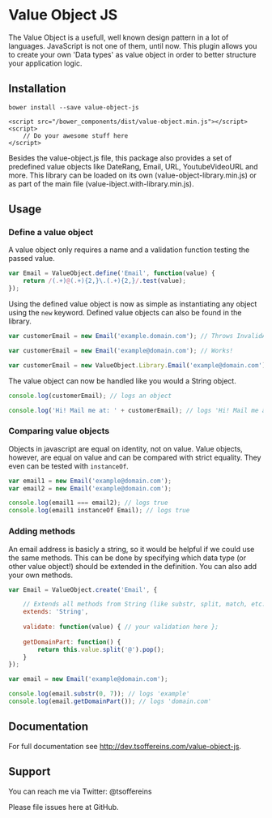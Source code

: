 # Value Object JS
The Value Object is a usefull, well known design pattern in a lot of languages. JavaScript is not one of them, until now. This plugin allows you to create your own 'Data types' as value object in order to better structure your application logic.

## Installation
`bower install --save value-object-js`

```
<script src="/bower_components/dist/value-object.min.js"></script>
<script>
	// Do your awesome stuff here
</script>
```

Besides the value-object.js file, this package also provides a set of predefined value objects like DateRang, Email, URL, YoutubeVideoURL and more. This library can be loaded on its own (value-object-library.min.js) or as part of the main file (value-ibject.with-library.min.js).

## Usage

### Define a value object

A value object only requires a name and a validation function testing the passed value.

```javascript
var Email = ValueObject.define('Email', function(value) {
	return /(.+)@(.+){2,}\.(.+){2,}/.test(value);
});
```

Using the defined value object is now as simple as instantiating any object using the `new` keyword. Defined value objects can also be found in the library. 

```javascript
var customerEmail = new Email('example.domain.com'); // Throws InvalidArgumentException

var customerEmail = new Email('example@domain.com'); // Works!

var customerEmail = new ValueObject.Library.Email('example@domain.com'); // Works!
```

The value object can now be handled like you would a String object.

```javascript
console.log(customerEmail); // logs an object

console.log('Hi! Mail me at: ' + customerEmail); // logs 'Hi! Mail me at: example@domain.com'
```

### Comparing value objects

Objects in javascript are equal on identity, not on value. Value objects, however, are equal on value and can be compared with strict equality. They even can be tested with `instanceOf`. 

```javascript
var email1 = new Email('example@domain.com');
var email2 = new Email('example@domain.com');

console.log(email1 === email2); // logs true
console.log(email1 instanceOf Email); // logs true
```

### Adding methods

An email address is basicly a string, so it would be helpful if we could use the same methods. This can be done by specifying which data type (or other value object!) should be extended in the definition. You can also add your own methods.

```javascript
var Email = ValueObject.create('Email', {

	// Extends all methods from String (like substr, split, match, etc.)
	extends: 'String',
	
	validate: function(value) { // your validation here };
	
	getDomainPart: function() {
		return this.value.split('@').pop();
	}
});

var email = new Email('example@domain.com');

console.log(email.substr(0, 7)); // logs 'example'
console.log(email.getDomainPart()); // logs 'domain.com'
```

## Documentation

For full documentation see http://dev.tsoffereins.com/value-object-js.

## Support

You can reach me via Twitter: @tsoffereins

Please file issues here at GitHub.
